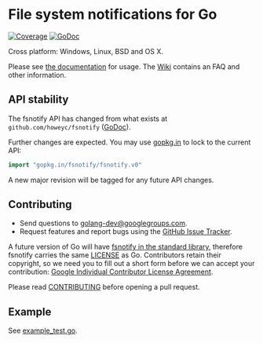 # File system notifications for Go

[![Coverage](http://gocover.io/_badge/github.com/fsnotify/fsnotify)](http://gocover.io/github.com/fsnotify/fsnotify) [![GoDoc](https://godoc.org/github.com/fsnotify/fsnotify?status.svg)](https://godoc.org/github.com/fsnotify/fsnotify)

Cross platform: Windows, Linux, BSD and OS X.

Please see [the documentation](http://godoc.org/github.com/fsnotify/fsnotify) for usage. The [Wiki](https://github.com/fsnotify/fsnotify/wiki) contains an FAQ and other information.

## API stability

The fsnotify API has changed from what exists at `github.com/howeyc/fsnotify` ([GoDoc](http://godoc.org/github.com/howeyc/fsnotify)).

Further changes are expected. You may use [gopkg.in](https://gopkg.in/fsnotify/fsnotify.v0) to lock to the current API: 

```go
import "gopkg.in/fsnotify/fsnotify.v0"
```

A new major revision will be tagged for any future API changes.

## Contributing

* Send questions to [golang-dev@googlegroups.com](mailto:golang-dev@googlegroups.com). 
* Request features and report bugs using the [GitHub Issue Tracker](https://github.com/fsnotify/fsnotify/issues).

A future version of Go will have [fsnotify in the standard library](https://code.google.com/p/go/issues/detail?id=4068), therefore fsnotify carries the same [LICENSE](https://github.com/fsnotify/fsnotify/blob/master/LICENSE) as Go. Contributors retain their copyright, so we need you to fill out a short form before we can accept your contribution: [Google Individual Contributor License Agreement](https://developers.google.com/open-source/cla/individual).

Please read [CONTRIBUTING](https://github.com/fsnotify/fsnotify/blob/master/CONTRIBUTING.md) before opening a pull request.

## Example

See [example_test.go](https://github.com/fsnotify/fsnotify/blob/master/example_test.go).
